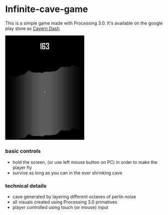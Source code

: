 # Infinite-cave-game
This is a simple game made with Processing 3.0.
It's available on the google play store as [Cavern Dash](https://play.google.com/store/apps/details?id=com.LukasKuppers.CavernDash).

<img src="images/CaveGameDemo.gif" width ="50%" height ="50%">

### basic controls
- hold the screen, (or use left mouse button on PC) in order to make the player fly
- survive as long as you can in the ever shrinking cave

### technical details
- cave generated by layering different octaves of perlin noise
- all visuals created using Processing 3.0 primatives
- player controlled using touch (or mouse) input
